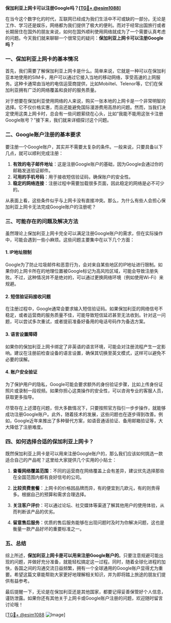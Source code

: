 **保加利亚上网卡可以注册Google吗？[[TG💪+ @esim1088](https://t.me/s/esim1088)]**

在当今这个数字化的时代，互联网已经成为我们生活中不可或缺的一部分。无论是工作、学习还是娱乐，网络都为我们提供了极大的便利。而对于经常出国旅行或者长期居住在国外的朋友来说，如何在国外顺利使用网络就成为了一个需要认真考虑的问题。今天我们就来聊聊一个很常见的疑问：**保加利亚上网卡可以注册Google吗？**

### 一、保加利亚上网卡的基本情况

首先，我们需要了解保加利亚上网卡是什么。简单来说，它就是一种可以在保加利亚本地使用的SIM卡，用户可以通过它接入当地的移动网络，享受高速的上网服务。这种卡通常由当地的电信运营商提供，比如Mobiltel、Telenor等，它们在保加利亚拥有广泛的网络覆盖和良好的服务质量。

对于想要在保加利亚使用网络的人来说，购买一张本地的上网卡是一个非常明智的选择。它不仅价格实惠，而且还能避免国际漫游费用高昂的问题。然而，当我们决定使用这类上网卡时，总会有一些问题萦绕在心头，比如“我能不能用这张卡注册Google账号？”接下来，我们就来详细探讨这个问题。

### 二、Google账户注册的基本要求

要注册一个Google账户，其实并不需要太复杂的条件。一般来说，只要具备以下几点，就可以顺利完成注册：

1. **有效的电子邮件地址**：这是注册Google账户的基础，因为Google会通过你的邮箱发送验证邮件。
2. **可用的手机号码**：用于接收短信验证码，确保账户的安全性。
3. **稳定的网络连接**：注册过程中需要加载很多页面，因此稳定的网络是必不可少的。

从表面上看，这些条件似乎与上网卡没有直接冲突。那么，为什么有些人会担心保加利亚上网卡无法完成Google账户的注册呢？

### 三、可能存在的问题及解决方法

虽然理论上保加利亚上网卡完全可以满足注册Google账户的需求，但在实际操作中，可能会遇到一些小麻烦。这些问题主要集中在以下几个方面：

#### 1. **IP地址限制**
   Google为了防止垃圾邮件和恶意行为，会对来自某些地区的IP地址进行限制。如果你的上网卡所在的地理位置被Google标记为高风险区域，可能会导致注册失败。不过，这种情况并不是绝对的，可以通过更换网络环境（例如使用Wi-Fi）来规避。

#### 2. **短信验证码接收问题**
   在注册过程中，Google通常会要求输入短信验证码。如果保加利亚的网络信号不稳定，或者运营商的服务质量不佳，可能导致短信延迟甚至无法收到。针对这一问题，可以尝试多次重试，或者提前准备好备用的电话号码作为备选方案。

#### 3. **语言设置障碍**
   如果你的保加利亚上网卡绑定了非英语的语言环境，可能会对注册流程产生一定影响。建议在注册前检查设备的语言设置，确保其切换至英文模式，这样可以避免不必要的误解。

#### 4. **账户安全验证**
   为了保护用户的隐私，Google可能会要求额外的身份验证步骤，比如上传身份证照片或录制一段视频。如果你担心这类操作的安全性，可以咨询专业的客服人员，获取更多指导。

尽管存在上述潜在问题，但大多数情况下，只要按照官方指引一步步操作，就能够成功注册Google账户。此外，随着技术的发展，这些问题也在逐步得到改善。例如，Google近年来推出了多种替代方案，如语音通话验证、备用邮箱验证等，大大降低了注册难度。

### 四、如何选择合适的保加利亚上网卡？

既然保加利亚上网卡是可以用来注册Google账户的，那么我们应该如何挑选一款适合自己的产品呢？这里给大家提供几个实用的小贴士：

1. **查看网络覆盖范围**：不同的运营商在网络覆盖上会有差异，建议优先选择那些在全国范围内都有良好信号的公司。
   
2. **比较资费套餐**：上网卡的价格因品牌而异，有的便宜到几欧元，有的则贵得多。根据自己的预算和需求合理选择。

3. **关注客户评价**：可以通过论坛、社交媒体等渠道了解其他用户的使用体验，从而判断该产品的优劣。

4. **留意售后服务**：优质的售后服务能够在出现问题时及时为你解决问题，这也是衡量一款产品好坏的重要标准之一。

### 五、总结

综上所述，**保加利亚上网卡是可以用来注册Google账户的**。只要注意规避可能出现的问题，并做好充分准备，就能轻松搞定这一过程。同时，随着全球化进程的加快，各国之间的沟通交流日益频繁，拥有一个全球通用的Google账户显得尤为重要。希望这篇文章能帮助大家更好地理解相关知识，并为即将踏上旅途的朋友们提供有益参考。

最后提醒一下，无论是在保加利亚还是其他国家，都要记得妥善保管好个人信息，谨防泄露。如果你还有其他关于上网卡或Google账户注册的问题，欢迎随时留言讨论哦！

[[TG💪+ @esim1088](https://t.me/s/esim1088) ![Image](https://i.postimg.cc/4NQfJmqS/Snipaste-2025-05-13-00-14-12.png)]